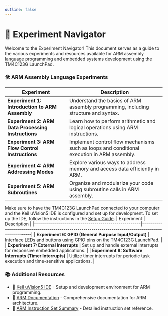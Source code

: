 ```yaml
---
outline: false
---
```

# 🧭 Experiment Navigator

Welcome to the Experiment Navigator! This document serves as a guide to the various experiments and resources available for ARM assembly language programming and embedded systems development using the TM4C123G LaunchPad.
### 🛠️ ARM Assembly Language Experiments
| Experiment                                  | Description                                                                                  |
|---------------------------------------------|----------------------------------------------------------------------------------------------|
|  **Experiment 1: Introduction to ARM Assembly**  | Understand the basics of ARM assembly programming, including structure and syntax.              |
|  **Experiment 2: ARM Data Processing Instructions** | Learn how to perform arithmetic and logical operations using ARM instructions.                  |
|  **Experiment 3: ARM Flow Control Instructions**     | Implement control flow mechanisms such as loops and conditional execution in ARM assembly.      |
|  **Experiment 4: ARM Addressing Modes**              | Explore various ways to address memory and access data efficiently in ARM.                     |
|  **Experiment 5: ARM Subroutines**                    | Organize and modularize your code using subroutine calls in ARM assembly.                      |

Make sure to have the TM4C123G LaunchPad connected to your computer and the Keil uVision5 IDE is configured and set up for development. To set up the IDE, follow the instructions in the [Setup Guide](/setup.md).
| Experiment                                          | Description                                                                                         |
|-----------------------------------------------------|-----------------------------------------------------------------------------------------------------|
|  **Experiment 6: GPIO (General Purpose Input/Output)** | Interface LEDs and buttons using GPIO pins on the TM4C123G LaunchPad.                                 |
|  **Experiment 7: External Interrupts**                | Set up and handle external interrupts for responsive embedded applications.                           |
|  **Experiment 8: Software Interrupts (Timer Interrupts)** | Utilize timer interrupts for periodic task execution and time-sensitive applications.                 |

### 📚 Additional Resources
- 🔗 [Keil uVision5 IDE](https://www.keil.com/demo/eval/arm.htm) - Setup and development environment for ARM programming.
- 📑 [ARM Documentation](https://developer.arm.com/documentation/dui0041/latest/) - Comprehensive documentation for ARM architecture.
- 📝 [ARM Instruction Set Summary](https://developer.arm.com/documentation/100165/0201/Programmers-Model/Instruction-set-summary/Processor-instructions) - Detailed instruction set reference.
